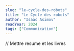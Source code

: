 ```yaml
---
slug: "le-cycle-des-robots"
title: "Le Cycle des robots"
author: "Isaac Asimov"
readYear: 2024
tags: ["Communication"]
---
```


// Mettre resume et les livres
